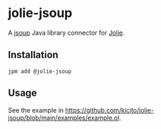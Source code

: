 # jolie-jsoup

A [jsoup](https://jsoup.org/) Java library connector for [Jolie](https://jolie-lang.org).

## Installation

`jpm add @jolie-jsoup`

## Usage

See the example in <https://github.com/kicito/jolie-jsoup/blob/main/examples/example.ol>.